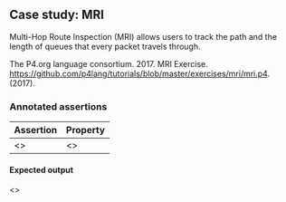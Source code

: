 ## Case study: MRI

Multi-Hop Route Inspection (MRI) allows users to track the path and the length of queues that every packet travels through.

The P4.org language consortium. 2017. MRI Exercise. https://github.com/p4lang/tutorials/blob/master/exercises/mri/mri.p4. (2017).

### Annotated assertions

| Assertion | Property |
| --------- | -------- |
| <> | <> |

#### Expected output

<>